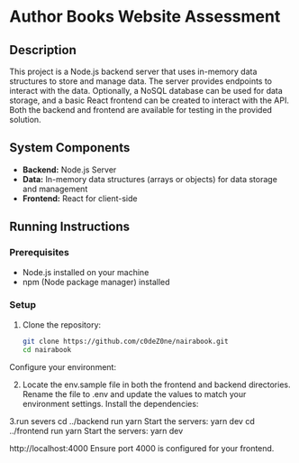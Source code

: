 # Author Books Website Assessment

## Description
This project is a Node.js backend server that uses in-memory data structures to store and manage data. The server provides endpoints to interact with the data. Optionally, a NoSQL database can be used for data storage, and a basic React frontend can be created to interact with the API. Both the backend and frontend are available for testing in the provided solution.

## System Components
- **Backend:** Node.js Server
- **Data:** In-memory data structures (arrays or objects) for data storage and management
- **Frontend:** React for client-side

## Running Instructions

### Prerequisites
- Node.js installed on your machine
- npm (Node package manager) installed

### Setup
1. Clone the repository:
   ```bash
   git clone https://github.com/c0deZ0ne/nairabook.git
   cd nairabook
Configure your environment:

2. Locate the env.sample file in both the frontend and backend directories.
Rename the file to .env and update the values to match your environment settings.
Install the dependencies:


3.run severs
 cd ../backend
run yarn 
Start the servers: yarn dev
 cd ../frontend
run yarn 
Start the servers: yarn dev

http://localhost:4000
Ensure port 4000 is configured for your frontend.